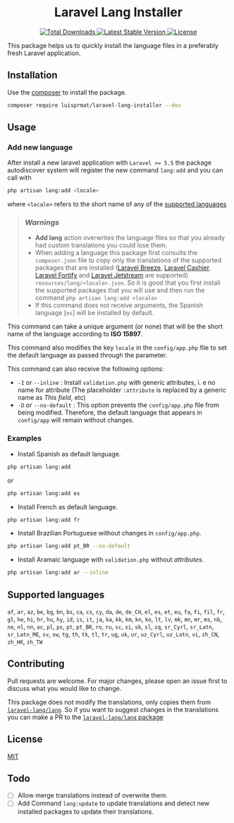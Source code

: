 <h1 align="center">Laravel Lang Installer</h1>

<p align="center">
    <a href="https://packagist.org/packages/luisprmat/laravel-lang-installer">
        <img src="https://img.shields.io/packagist/dt/luisprmat/laravel-lang-installer" alt="Total Downloads">
    </a>
    <a href="https://packagist.org/packages/luisprmat/laravel-lang-installer">
        <img src="https://img.shields.io/packagist/v/luisprmat/laravel-lang-installer" alt="Latest Stable Version">
    </a>
    <a href="https://packagist.org/packages/luisprmat/laravel-lang-installer">
        <img src="https://img.shields.io/packagist/l/luisprmat/laravel-lang-installer" alt="License">
    </a>
</p>

This package helps us to quickly install the language files in a preferably fresh Laravel application.

## Installation

Use the [composer](https://getcomposer.org/) to install the package.

```bash
composer require luisprmat/laravel-lang-installer --dev
```

## Usage

### Add new language
After install a new laravel application with `Laravel >= 5.5` the package autodiscover system will register the new command `lang:add` and you can call with

```bash
php artisan lang:add <locale>
```
where `<locale>` refers to the short name of any of the [supported languages](README.md#supported-languages) 
> ### *Warnings*
> - **Add lang** action overwrites the language files so that you already had custom translations you could lose them.
> - When adding a language this package first consults the `composer.json` file to copy only the translations of the supported packages that are installed ([Laravel Breeze](https://laravel.com/docs/8.x/starter-kits#laravel-breeze), [Laravel Cashier](https://laravel.com/docs/8.x/billing), [Laravel Fortify](https://laravel.com/docs/8.x/fortify) and [Laravel Jetstream](https://jetstream.laravel.com/2.x/introduction.html) are supported) `resources/lang/<locale>.json`. So it is good that you first install the supported packages that you will use and then run the command `php artisan lang:add <locale>`
> - If this command does not receive arguments, the Spanish language [`es`] will be installed by default.

This command can take a unique argument (or none) that will be the short name of the language according to **ISO 15897**.

This command also modifies the key `locale` in the `config/app.php` file to set the default language as passed through the parameter.

This command can also receive the following options:
- `-I` or `--inline` : Install `validation.php` with generic attributes, i. e no name for attribute (The placeholder `:attribute` is replaced by a generic name as _This field_, etc)
- `-D` or `--no-default` : This option prevents the `config/app.php` file from being modified. Therefore, the default language that appears in `config/app` will remain without changes.

### Examples

- Install Spanish as default language.
```bash
php artisan lang:add
```
or
```bash
php artisan lang:add es
```
- Install French as default language.

```bash
php artisan lang:add fr
```
- Install Brazilian Portuguese without changes in `config/app.php`.

```bash
php artisan lang:add pt_BR --no-default
```

- Install Aramaic language with `validation.php` without *attributes*.

```bash
php artisan lang:add ar --inline
```

## Supported languages
`af`, `ar`, `az`, `be`, `bg`, `bn`, `bs`, `ca`, `cs`, `cy`, `da`, `de`, `de_CH`, `el`, `es`, `et`, `eu`, `fa`, `fi`, `fil`, `fr`, `gl`, `he`, `hi`, `hr`, `hu`, `hy`, `id`, `is`, `it`, `ja`, `ka`, `kk`, `km`, `kn`, `ko`, `lt`, `lv`, `mk`, `mn`, `mr`, `ms`, `nb`, `ne`, `nl`, `nn`, `oc`, `pl`, `ps`, `pt`, `pt_BR`, `ro`, `ru`, `sc`, `si`, `sk`, `sl`, `sq`, `sr_Cyrl`, `sr_Latn`, `sr_Latn_ME`, `sv`, `sw`, `tg`, `th`, `tk`, `tl`, `tr`, `ug`, `uk`, `ur`, `uz_Cyrl`, `uz_Latn`, `vi`, `zh_CN`, `zh_HK`, `zh_TW`

## Contributing
Pull requests are welcome. For major changes, please open an issue first to discuss what you would like to change.

This package does not modify the translations, only copies them from [`laravel-lang/lang`](https://github.com/Laravel-Lang/lang/). So if you want to suggest changes in the translations you can make a PR to the [`laravel-lang/lang` package](https://github.com/Laravel-Lang/lang/blob/master/docs/contributing-to-dev.md)

## License
[MIT](LICENSE.md)

## Todo

- [ ] Allow merge translations instead of overwrite them.
- [ ] Add Command `lang:update` to update translations and detect new installed packages to update their translations.
